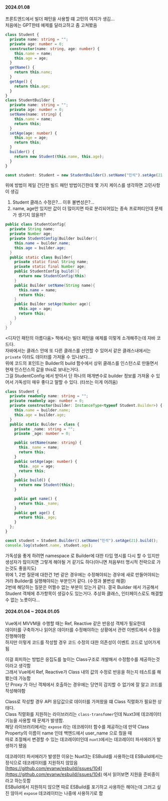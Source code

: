 #### 2024.01.08

프론트엔드에서 빌더 패턴을 사용할 떄 고민의 여지가 생김...  
처음에는 GPT한테 예제를 달라고하고 좀 고쳐봤음

```ts
class Student {
  private name: string = "";
  private age: number = 0;
  constructor(name: string, age: number) {
    this.name = name;
    this.age = age;
  }
  getName() {
    return this.name;
  }
  getAge() {
    return this.age;
  }
}
class StudentBuilder {
  private name: string = "";
  private age: number = 0;
  setName(name: string) {
    this.name = name;
    return this;
  }
  setAge(age: number) {
    this.age = age;
    return this;
  }
  builder() {
    return new Student(this.name, this.age);
  }
}

const student: Student = new StudentBuilder().setName("민석").setAge(21).builder();
```

위에 방법이 제일 간단한 빌드 패턴 방법이긴한데 몇 가지 케이스를 생각하면 고민사항이 생김

1. Student 클래스 수정은?... 이후 불변성은?...
2. name, age만 있지만 값이 더 많이지면 따로 분리되어있는 종속 프로퍼티인데 문제가 생기지 않을까?

```java
public class StudentConfig{
  private String name;
  private Number age;
  private StudentConfig(Builder builder){
    this.name = builder.name;
    this.age = builder.age;
  }
  public static class Builder{
    private static final String name;
    private static final Number age;
    public StudentConfig build(){
      return new StudentConfig(this)
    }
    public Builder setName(String name){
      this.name = name;
      return this;
    }
    public Builder setAge(Number age){
      this.age = age;
      return this;
    }
  }
}
```

<디자인 패턴의 아름다움> 책에서는 빌더 패턴을 예제를 이렇게 소개해주는데 자바 코드다.  
자바에서는 클래스 안에 또 다른 클래스를 선언할 수 있어서 같은 클래스내에서는 `private` 이라도 데이터를 가져올 수 있나보다...  
위에 코드의 포인트는 Builder의 build 함수에서 상위 클래스를 인스턴스로 만들면서 현재 인스턴스의 값을 this로 보내는거다.  
그걸 StudentConfig 에서 받아서 단 하나의 매개변수로 builder 정보를 가져올 수 있어서 가독성이 매우 좋다고 말할 수 있다. (타쓰는 이게 어려움)

```ts
class Student {
  private readonly name: string = "";
  private readonly age: number = 0;
  private constructor(builder: InstanceType<typeof Student.Builder>) {
    this.name = builder.name;
    this.age = builder.age;
  }
  public static Builder = class {
    private _name: string = "";
    private _age: number = 0;

    public setName(name: string) {
      this._name = name;
      return this;
    }
    public setAge(age: number) {
      this._age = age;
      return this;
    }
    public build() {
      return new Student(this);
    }

    public get name() {
      return this._name;
    }
    public get age() {
      return this._age;
    }
  };
}

const student = Student.Builder().setName("민석").setAge(21).build();
console.log(student.name, student.age);
```

가독성을 좋게 하려면 namespace 로 Builder에 대한 타입 명시를 다시 할 수 있지만 생성자가 많이지면 그렇게 해야될 거 같기도 하다(아니면 처음부터 명시적 전략으로 가는것도 좋을지도)  
위에 1, 2번 질문에 대한건 1번 같은 경우에는 수정해야되는 경우에 새로 만들어야되는거라 Builder를 실행해야되는 부분인거 같다. (수정과 불변성 해결)  
2번에 해당하는 질문은 어쩔수 없는 부분이 있는거 같다. 결국 Builder 에서 가공해서 Student 객체에 추가항목이 생길수도 있는거다. 추상화 클래스, 인터페이스로도 해결할 수 없는 노릇이다...

#### 2024.01.04 ~ 2024.01.05

Vue에서 MVVM을 수행할 때는 Ref, Reactive 같은 반응성 객체가 필요한데  
데이터를 구축하거나 읽어온 데이터를 수정해야하는 상황에서 관련 이벤트에서 수정을 진행해야함  
하지만 이렇게 코드를 작성할 경우 코드 수정의 대한 의존성이 이벤트 코드로 넘어가게 됨

이걸 회피하는 방법은 응집도를 높이는 Class구조로 개발해서 수정함수를 제공하는것이라고 생각함  
그래서 Vue에서 Ref, Reactive가 Class 내의 값의 수정로 반응을 하는지 테스트를 해봤는데 가능함  
단 Proxy 가 아닌 객체에서 호출하는 경우에는 당연히 감지할 수 없기에 잘 알고 코드를 작성해야함

Class로 작성할 경우 API 응답값으로 데이터를 가져왔을 떄 Class 직렬화가 필요한 상태다.  
Class 직렬화를 지원하는 라이브러리는 `class-transfomer`인데 Nuxt3에 데코레이터 기능을 사용할 때 문제가 발생함.  
해당 라이브러리에서는 `expose` 라는 데코레이터 함수를 제공하는데 만약 Class Property의 이름이 name 인데 백엔드에서 user_name 으로 줬을 때  
따로 조절해서 변경할 수 있는 데코레이터인데 `nuxt3`에서는 데코레이터 파서에러가 발생하기 됐음

데코레이터 파서에러가 발생한 이유는 Nuxt3는 ESBuild를 사용하는데 ESBuild에서는 정식으로 데코레이터를 지원하지 않았음  
[https://github.com/evanw/esbuild/issues/104](https://github.com/evanw/esbuild/issues/104) 에서 읽어보면 지원을 준비중이라고 하는듯함  
ESBuild에서 지원하지 않으면 따로 ESBuild를 포기하고 사용하든 해야는데 그러고 싶진 않아서 `expose` 데코레이터는 나중에 사용하기로 함
